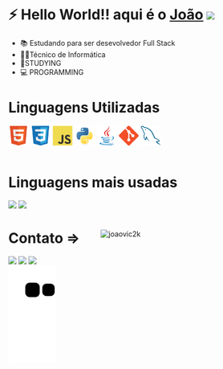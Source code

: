 <h1>⚡ Hello World!! aqui é o <a href="https://github.com/joaovic2k">João</a> <img src="https://raw.githubusercontent.com/iampavangandhi/iampavangandhi/master/gifs/Hi.gif" width="30px"></h1> 

- 📚 Estudando para ser desevolvedor Full Stack
- 👨‍🎓Técnico de Informática 
- 🎒STUDYING 
- 💻 PROGRAMMING
<div>
  <h1>Linguagens Utilizadas</h1>
  <img align="center" alt="joaovic2k-HTML" width="40" src="https://raw.githubusercontent.com/devicons/devicon/master/icons/html5/html5-original.svg">
  <img align="center" alt="joaovic2k-CSS" width="40" src="https://raw.githubusercontent.com/devicons/devicon/master/icons/css3/css3-original.svg">
  <img align="center" alt="joaovic2k-Js" width="40" src="https://raw.githubusercontent.com/devicons/devicon/master/icons/javascript/javascript-original.svg">
  <img align="center" alt="joaovic2k-Python" width="40" src="https://raw.githubusercontent.com/devicons/devicon/master/icons/python/python-original.svg">
  <img align="center" alt="joaovic2k-Java" width="40" src="https://raw.githubusercontent.com/devicons/devicon/master/icons/java/java-original.svg">
  <img align="center" alt="joaovic2k-Git" width="40"  src="https://github.com/alexandresaints/alexandresaints/blob/main/Profile--GitHubAuxiliaryFiles/git-plain.svg"/>
  <img align="center" alt="joaovic2k-myslq" width="40"  src="https://github.com/alexandresaints/alexandresaints/blob/main/Profile--GitHubAuxiliaryFiles/mysql-plain.svg"/>
</div>   
<br>
<div>
  <h1>Linguagens mais usadas</h1>
  <img height="180em" src="https://github-readme-stats.vercel.app/api/top-langs/?username=joaovic2k&layout=compact&langs_count=7&theme=chartreuse-dark"/>
  <img height="180em" src="https://github-readme-stats.vercel.app/api?username=joaovic2k&show_icons=true&theme=chartreuse-dark&include_all_commits=true&count_private=true"/>
</div>
<div>
  <img align="right" alt="joaovic2k" height="300" width="320" src="https://i.pinimg.com/originals/25/f5/0b/25f50bca01a360d940cf512d2b336871.gif">
<div>
  <h1>Contato =></h1>
  <a href="https://instagram.com/joaovic2k" target="_blank"><img src="https://img.shields.io/badge/-Instagram-%23E4405F?style=for-the-badge&logo=instagram&logoColor=white" target="_blank"></a>
  <a href = "mailto:joaovictorca2004@gmail.com"><img src="https://img.shields.io/badge/-Gmail-%23333?style=for-the-badge&logo=gmail&logoColor=white" target="_blank"></a>
  <a href="https://www.linkedin.com/in/joão-victor-carvalho-alves-790116213/" target="_blank"><img src="https://img.shields.io/badge/-LinkedIn-%230077B5?style=for-the-badge&logo=linkedin&logoColor=white" target="_blank"></a>
<br>
  <img src="https://github.com/joaovic2k/joaovic2k/blob/output/github-contribution-grid-snake.svg">
</div>
